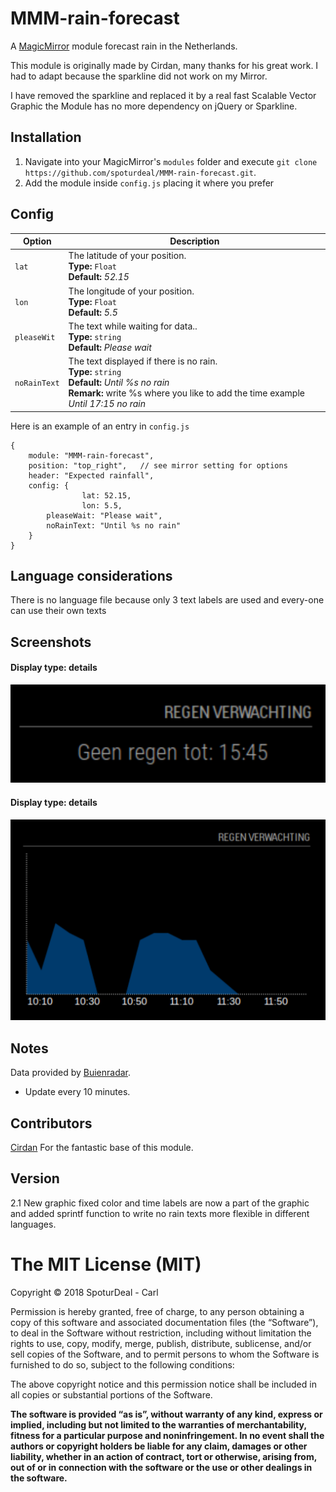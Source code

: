# MMM-rain-forecast
A <a href="https://github.com/MichMich/MagicMirror">MagicMirror</a> module forecast rain in the Netherlands.

This module is originally made by Cirdan, many thanks for his great work.
I had to adapt because the sparkline did not work on my Mirror.

I have removed the sparkline and replaced it by a real fast Scalable Vector Graphic
the Module has no more dependency on jQuery or Sparkline.


## Installation
1. Navigate into your MagicMirror's `modules` folder and execute `git clone https://github.com/spoturdeal/MMM-rain-forecast.git`.
2. Add the module inside `config.js` placing it where you prefer 


## Config


|Option|Description|
|---|---|
|`lat`|The latitude of your position.<br>**Type:** `Float`<br>**Default:** <i>52.15</i>|
|`lon`|The longitude of your position.<br>**Type:** `Float`<br>**Default:** <i>5.5</i>|
|`pleaseWit`| The text while waiting for data.. <br>**Type:** `string`<br>**Default:** <i>Please wait</i>
|`noRainText`| The text displayed if there is no rain. <br>**Type:** `string`<br>**Default:** <i>Until %s no rain</i><br>**Remark:** write %s where you like to add the time example <i>Until 17:15 no rain </i>

Here is an example of an entry in `config.js`
```
{
	module: "MMM-rain-forecast",
	position: "top_right",   // see mirror setting for options
	header: "Expected rainfall", 
	config: {   
                lat: 52.15,
                lon: 5.5,				
		pleaseWait: "Please wait",
		noRainText: "Until %s no rain"              
	}
}
```
## Language considerations
There is no language file because only 3 text labels are used and every-one can use their own texts

## Screenshots
#### Display type: details
![Screenshot of detail mode](/logoNorain.png?raw=true "No rain")

#### Display type: details 
![Screenshot of detail mode](/logoRain.png?raw=true "Predicted rain")


## Notes
Data provided by <a href="https://www.buienradar.nl/">Buienradar</a>.
- Update every 10 minutes.

## Contributors

<a href="https://github.com/73cirdan/MMM-rainfc">Cirdan</a> For the fantastic base of this module.

## Version

2.1 New graphic fixed color and time labels are now a part of the graphic and added sprintf function to write no rain texts more flexible in different languages.


The MIT License (MIT)
=====================

Copyright © 2018 SpoturDeal - Carl 

Permission is hereby granted, free of charge, to any person
obtaining a copy of this software and associated documentation
files (the “Software”), to deal in the Software without
restriction, including without limitation the rights to use,
copy, modify, merge, publish, distribute, sublicense, and/or sell
copies of the Software, and to permit persons to whom the
Software is furnished to do so, subject to the following
conditions:

The above copyright notice and this permission notice shall be
included in all copies or substantial portions of the Software.

**The software is provided “as is”, without warranty of any kind, express or implied, including but not limited to the warranties of merchantability,
fitness for a particular purpose and noninfringement. In no event shall the authors or copyright holders be liable for any claim, damages or other liability,
whether in an action of contract, tort or otherwise, arising from, out of or in connection with the software or the use or other dealings in the software.**
